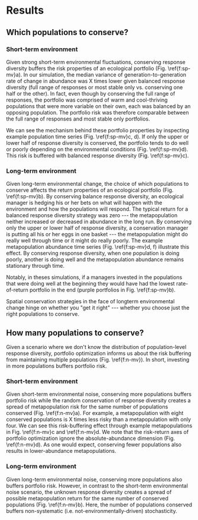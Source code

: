 # Results #

## Which populations to conserve? ##

### Short-term environment ###

Given strong short-term environmental fluctuations, conserving response diversity buffers the risk properties of an ecological portfolio (Fig. \ref{f:sp-mv}a). In our simulation, the median variance of generation-to-generation rate of change in abundance was X times lower given balanced response diversity (full range of responses or most stable only vs. conserving one half or the other). In fact, even though by conserving the full range of responses, the portfolio was comprised of warm and cool-thriving populations that were more variable on their own, each was balanced by an opposing population. The portfolio risk was therefore comparable between the full range of responses and most stable only portfolios.

We can see the mechanism behind these portfolio properties by inspecting example population time series (Fig. \ref{f:sp-mv}c, d). If only the upper or lower half of response diversity is conserved, the portfolio tends to do well or poorly depending on the environmental conditions (Fig. \ref{f:sp-mv}d). This risk is buffered with balanced response diversity (Fig. \ref{f:sp-mv}c). 

### Long-term environment ###

Given long-term environmental change, the choice of which populations to conserve affects the return properties of an ecological portfolio (Fig. \ref{f:sp-mv}b). By conserving balance response diversity, an ecological manager is hedging his or her bets on what will happen with the environment and how the populations will respond. The typical return for a balanced response diversity strategy was zero --- the metapopulation neither increased or decreased in abundance in the long run. By conserving only the upper or lower half of response diversity, a conservation manager is putting all his or her eggs in one basket --- the metapopulation might do really well through time or it might do really poorly. The example metapopulation abundance time series (Fig. \ref{f:sp-mv}d, f) illustrate this effect. By conserving response diversity, when one population is doing poorly, another is doing well and the metapopulation abundance remains stationary through time.

Notably, in theses simulations, if a managers invested in the populations that were doing well at the beginning they would have had the lowest rate-of-return portfolio in the end (purple portfolios in Fig. \ref{f:sp-mv}b).

Spatial conservation strategies in the face of longterm environmental change hinge on whether you "get it right" --- whether you choose just the right populations to conserve.

## How many populations to conserve? ##

Given a scenario where we don't know the distribution of population-level response diversity, portfolio optimization informs us about the risk buffering from maintaining multiple populations (Fig. \ref{f:n-mv}). In short, investing in more populations buffers portfolio risk.

### Short-term environment ###

Given short-term environmental noise, conserving more populations buffers portfolio risk while the random conservation of response diversity creates a spread of metapopulation risk for the same number of populations conserved (Fig. \ref{f:n-mv}a). For example, a metapopulation with eight conserved populations is X times less risky than a metapopulation with only four. We can see this risk-buffering effect through example metapopulations in Fig. \ref{f:n-mv}c and \ref{f:n-mv}d. We note that the risk-return axes of portfolio optimization ignore the absolute-abundance dimension (Fig. \ref{f:n-mv}d). As one would expect, conserving fewer populations also results in lower-abundance metapopulations.

### Long-term environment ###

Given long-term environmental noise, conserving more populations also buffers portfolio risk. However, in contrast to the short-term environmental noise scenario, the unknown response diversity creates a spread of possible metapopulation return for the same number of conserved populations (Fig. \ref{f:n-mv}b). Here, the number of populations conserved buffers non-systematic (i.e. not-environmentally-driven) stochasticity.

<!--TODO selection effect vs. ...-->
<!--- More is also usually better in terms of risk-->
<!--- More dampens demographic stochasticity-->
<!--- More likely to end up with response diversity?-->
<!--We show the components of an example simulation in Figure \ref{f:sp-eg}.-->
<!--## The importance of conserving response diversity ##-->
<!--Add a table of main findings?-->
<!--Figure \ref{f:sp-mv}-->
<!--## The importance of conserving many populations ##-->
<!--Figure \ref{f:n-mv}-->
<!--Figure \ref{f:eg-n-linear}-->
<!--Figure \ref{f:eg-n-arma}-->
<!--Figure \ref{f:eg-sp-arma}-->
<!--Figure \ref{f:eg-sp-linear}-->

